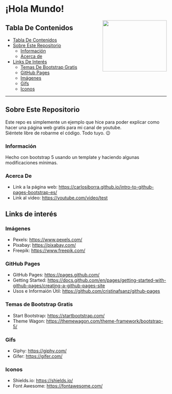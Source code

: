<!-- Hello World! This is Carlos Iborra's (@carlosiborra) -->

# ¡Hola Mundo!

<a href = "url"><img src = "https://media.giphy.com/media/MRmLAJ7QWiV2LcqJrh/giphy.gif" align="right" width="200" height="160"></a>

## Tabla De Contenidos
* [Tabla De Contenidos](#tabla-de-contenidos) 
* [Sobre Este Repositorio](#sobre-este-repositorio)
  - [Información](#información)
  - [Acerca de](#acerca-de)
* [Links De Interés](#links-de-interés)
  - [Temas De Bootstrap Gratis](#temas-de-bootstrap-gratis)
  - [GitHub Pages](#github-pages)
  - [Imágenes](#imágenes)
  - [Gifs](#gifs)
  - [Iconos](#iconos)

<hr>

## Sobre Este Repositorio

Este repo es simplemente un ejemplo que hice para poder explicar como hacer una página web gratis para mi canal de youtube. <br>
Siéntete libre de robarme el código. Todo tuyo. :wink:

  ### Información
  Hecho con bootstrap 5 usando un template y haciendo algunas modificaciones mínimas.
  
  ### Acerca De
  * Link a la página web: https://carlosiborra.github.io/intro-to-github-pages-bootstrap-es/ <br>
  * Link al video: https://youtube.com/video/test


## Links de interés
   
  ### Imágenes
  * Pexels: https://www.pexels.com/
  * Pixabay: https://pixabay.com/
  * Freepik: https://www.freepik.com/
  
  ### GitHub Pages
  * GitHub Pages: https://pages.github.com/
  * Getting Started: https://docs.github.com/en/pages/getting-started-with-github-pages/creating-a-github-pages-site
  * Usos e Informaión Útil: https://github.com/cristinafsanz/github-pages
  
  ### Temas de Bootstrap Gratis
  * Start Bootstrap: https://startbootstrap.com/
  * Theme Wagon: https://themewagon.com/theme-framework/bootstrap-5/
  
  ### Gifs
  * Giphy: https://giphy.com/
  * Gifer: https://gifer.com/
  
  ### Iconos
  * Shields.io: https://shields.io/
  * Font Awesome: https://fontawesome.com/
